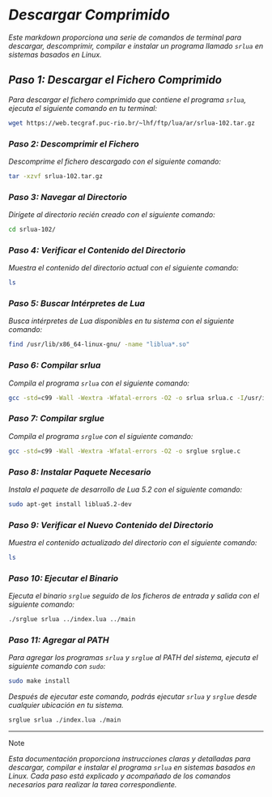<!-- Autor: Daniel Benjamin Perez Morales -->
<!-- GitHub: https://github.com/DanielPerezMoralesDev13 -->
<!-- Correo electrónico: danielperezdev@proton.me -->

# ***Descargar Comprimido***

*Este markdown proporciona una serie de comandos de terminal para descargar, descomprimir, compilar e instalar un programa llamado `srlua` en sistemas basados en Linux.*

## ***Paso 1: Descargar el Fichero Comprimido***

*Para descargar el fichero comprimido que contiene el programa `srlua`, ejecuta el siguiente comando en tu terminal:*

```bash
wget https://web.tecgraf.puc-rio.br/~lhf/ftp/lua/ar/srlua-102.tar.gz
```

### ***Paso 2: Descomprimir el Fichero***

*Descomprime el fichero descargado con el siguiente comando:*

```bash
tar -xzvf srlua-102.tar.gz
```

### ***Paso 3: Navegar al Directorio***

*Dirígete al directorio recién creado con el siguiente comando:*

```bash
cd srlua-102/
```

### ***Paso 4: Verificar el Contenido del Directorio***

*Muestra el contenido del directorio actual con el siguiente comando:*

```bash
ls
```

### ***Paso 5: Buscar Intérpretes de Lua***

*Busca intérpretes de Lua disponibles en tu sistema con el siguiente comando:*

```bash
find /usr/lib/x86_64-linux-gnu/ -name "liblua*.so"
```

### ***Paso 6: Compilar srlua***

*Compila el programa `srlua` con el siguiente comando:*

```bash
gcc -std=c99 -Wall -Wextra -Wfatal-errors -O2 -o srlua srlua.c -I/usr/include/lua5.2 -L/usr/lib/x86_64-linux-gnu/ -llua5.2 -lm -ldl -Wl,-E
```

### ***Paso 7: Compilar srglue***

*Compila el programa `srglue` con el siguiente comando:*

```bash
gcc -std=c99 -Wall -Wextra -Wfatal-errors -O2 -o srglue srglue.c
```

### ***Paso 8: Instalar Paquete Necesario***

*Instala el paquete de desarrollo de Lua 5.2 con el siguiente comando:*

```bash
sudo apt-get install liblua5.2-dev
```

### ***Paso 9: Verificar el Nuevo Contenido del Directorio***

*Muestra el contenido actualizado del directorio con el siguiente comando:*

```bash
ls
```

### ***Paso 10: Ejecutar el Binario***

*Ejecuta el binario `srglue` seguido de los ficheros de entrada y salida con el siguiente comando:*

```bash
./srglue srlua ../index.lua ../main
```

### ***Paso 11: Agregar al PATH***

*Para agregar los programas `srlua` y `srglue` al PATH del sistema, ejecuta el siguiente comando con `sudo`:*

```bash
sudo make install
```

*Después de ejecutar este comando, podrás ejecutar `srlua` y `srglue` desde cualquier ubicación en tu sistema.*

```bash
srglue srlua ./index.lua ./main
```

---

> [!NOTE]
> *Esta documentación proporciona instrucciones claras y detalladas para descargar, compilar e instalar el programa `srlua` en sistemas basados en Linux. Cada paso está explicado y acompañado de los comandos necesarios para realizar la tarea correspondiente.*
